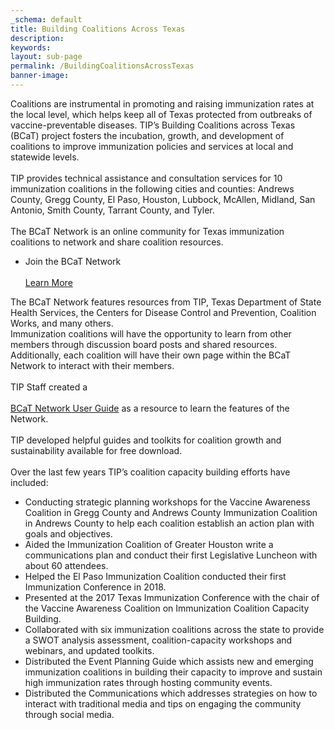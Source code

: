 ```yaml
---
_schema: default
title: Building Coalitions Across Texas
description:
keywords:
layout: sub-page
permalink: /BuildingCoalitionsAcrossTexas
banner-image:
---
```

<div><div>Coalitions are instrumental in promoting and raising immunization rates at the local level, which helps keep all of Texas protected from outbreaks of vaccine-preventable diseases. TIP&rsquo;s Building Coalitions across Texas (BCaT) project fosters the incubation, growth, and development of coalitions to improve immunization policies and services at local and statewide levels.</div></div>

<div><div>&nbsp;</div></div>

<div><div>TIP provides technical assistance and consultation services for 10 immunization coalitions in the following cities and counties: Andrews County, Gregg County, El Paso, Houston, Lubbock, McAllen, Midland, San Antonio, Smith County, Tarrant County, and Tyler.</div></div>

<div><div>&nbsp;</div></div>

<div><div>The BCaT Network is an online community for Texas immunization coalitions to network and share coalition resources.</div></div>

* <div>Join the BCaT Network<div>&nbsp;</div><a href="https://bcatnetwork.ning.com">Learn More</a></div>

<div><div>The BCaT Network features resources from TIP, Texas Department of State Health Services, the Centers for Disease Control and Prevention, Coalition Works, and many others.</div></div>

<div><div>Immunization coalitions will have the opportunity to learn from other members through discussion board posts and shared resources. Additionally, each coalition will have their own page within the BCaT Network to interact with their members.</div></div>

<div><div>&nbsp;</div></div>

<div><div>TIP Staff created a<div>&nbsp;</div><a href="/static/custom/img/resources/bcat-network-user-guide.pdf">BCaT Network User Guide</a> as a resource to learn the features of the Network.</div></div>

<div><div>&nbsp;</div></div>

<div><div>TIP developed helpful guides and toolkits for coalition growth and sustainability available for free download.</div></div>

<div><div>&nbsp;</div></div>

<div><div>Over the last few years TIP&rsquo;s coalition capacity building efforts have included:</div></div>

* <div>Conducting strategic planning workshops for the Vaccine Awareness Coalition in Gregg County and Andrews County Immunization Coalition in Andrews County to help each coalition establish an action plan with goals and objectives.</div>
* <div>Aided the Immunization Coalition of Greater Houston write a communications plan and conduct their first Legislative Luncheon with about 60 attendees.</div>
* <div>Helped the El Paso Immunization Coalition conducted their first Immunization Conference in 2018.</div>
* <div>Presented at the 2017 Texas Immunization Conference with the chair of the Vaccine Awareness Coalition on Immunization Coalition Capacity Building.</div>
* <div>Collaborated with six immunization coalitions across the state to provide a SWOT analysis assessment, coalition-capacity workshops and webinars, and updated toolkits.</div>
* <div>Distributed the Event Planning Guide which assists new and emerging immunization coalitions in building their capacity to improve and sustain high immunization rates through hosting community events.</div>
* <div>Distributed the Communications which addresses strategies on how to interact with traditional media and tips on engaging the community through social media.</div>